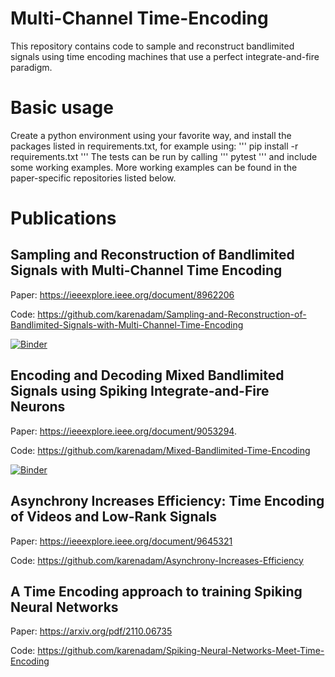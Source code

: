# Multi-Channel Time-Encoding

This repository contains code to sample and reconstruct bandlimited signals using time encoding machines that use a perfect integrate-and-fire paradigm.

# Basic usage
Create a python environment using your favorite way, and install the packages listed in requirements.txt, for example using:
'''
pip install -r requirements.txt
'''
The tests can be run by calling
'''
pytest
'''
and include some working examples.
More working examples can be found in the paper-specific repositories listed below.

# Publications

## Sampling and Reconstruction of Bandlimited Signals with Multi-Channel Time Encoding
Paper: https://ieeexplore.ieee.org/document/8962206

Code: https://github.com/karenadam/Sampling-and-Reconstruction-of-Bandlimited-Signals-with-Multi-Channel-Time-Encoding 

[![Binder](https://mybinder.org/badge_logo.svg)](https://mybinder.org/v2/gh/karenadam/Sampling-and-Reconstruction-of-Bandlimited-Signals-with-Multi-Channel-Time-Encoding/master?filepath=Code%2FGenerate%20Paper%20Figures.ipynb)

## Encoding and Decoding Mixed Bandlimited Signals using Spiking Integrate-and-Fire Neurons
Paper: https://ieeexplore.ieee.org/document/9053294.

Code: https://github.com/karenadam/Mixed-Bandlimited-Time-Encoding

[![Binder](https://mybinder.org/badge_logo.svg)](https://mybinder.org/v2/gh/karenadam/Mixed-Bandlimited-Time-Encoding/master?filepath=Code%2FMulti-Signal%20Multi-Channel%20Encoding.ipynb)

## Asynchrony Increases Efficiency: Time Encoding of Videos and Low-Rank Signals
Paper: https://ieeexplore.ieee.org/document/9645321

Code: https://github.com/karenadam/Asynchrony-Increases-Efficiency

## A Time Encoding approach to training Spiking Neural Networks
Paper: https://arxiv.org/pdf/2110.06735

Code: https://github.com/karenadam/Spiking-Neural-Networks-Meet-Time-Encoding
